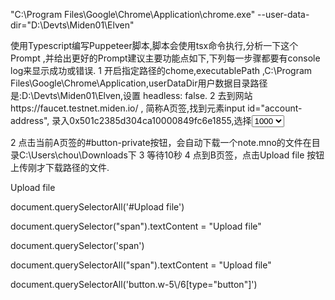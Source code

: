 "C:\Program Files\Google\Chrome\Application\chrome.exe" --user-data-dir="D:\Devts\Miden01\Elven"


使用Typescript编写Puppeteer脚本,脚本会使用tsx命令执行,分析一下这个Prompt ,并给出更好的Prompt建议主要功能点如下,下列每一步骤都要有console log来显示成功或错误.
1 开启指定路径的chome,executablePath ,C:\Program Files\Google\Chrome\Application,userDataDir用户数据目录路径是:D:\Devts\Miden01\Elven,设置 headless: false.
2 去到网站https://faucet.testnet.miden.io/ , 简称A页签,找到元素input id="account-address", 录入0x501c2385d304ca10000849fc6e1855,选择<select id="asset-amount">,<option value="1000">1000</option>
3 浏览器新增页签chrome-extension://ablmompanofnodfdkgchkpmphailefpb/fullpage.html，简称B页签,在页签元素 id="unlock-password" type="password"，输入密码Glor-969696，点击<button>解锁</button>,点击<span>接收</span>.
4 浏览器到A页签，点击button id="button-public",内容是Send Public Note
5 转到B页签,等待5秒,点击<span>Claim</span>，等待2秒，如没有找到Claim按键，刷新页面后等待5秒，点击<span>Claim</span>，如刷新页面等待5秒后没有找到Claim按键,终止程序.
6 循环4和5步骤.




2 点击当前A页签的#button-private按钮，会自动下载一个note.mno的文件在目录C:\Users\chou\Downloads下
3 等待10秒
4 点到B页签，点击Upload file 按钮上传刚才下载路径的文件.

<span class="text-black font-medium text-base">Upload file</span>

document.querySelectorAll('#Upload file')

document.querySelector("span").textContent = "Upload file"

document.querySelector('span')

document.querySelectorAll("span").textContent = "Upload file"

document.querySelectorAll('button.w-5\\/6[type="button"]')
